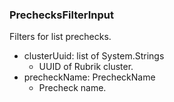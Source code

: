 ### PrechecksFilterInput
Filters for list prechecks.

- clusterUuid: list of System.Strings
  - UUID of Rubrik cluster.
- precheckName: PrecheckName
  - Precheck name.
